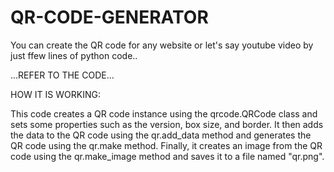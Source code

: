 # QR-CODE-GENERATOR

You can create the QR code for any website or let's say youtube video by just ffew lines of python code..

...REFER TO THE CODE...

HOW IT IS WORKING: 

This code creates a QR code instance using the qrcode.QRCode class and sets some properties such as the version, box size, and border.
It then adds the data to the QR code using the qr.add_data method and generates the QR code using the qr.make method.
Finally, it creates an image from the QR code using the qr.make_image method and saves it to a file named "qr.png".
